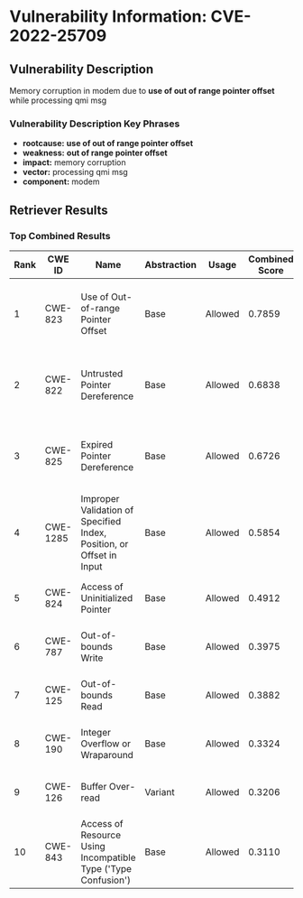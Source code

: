 # Vulnerability Information: CVE-2022-25709

## Vulnerability Description
Memory corruption in modem due to **use of **out of range pointer offset**** while processing qmi msg

### Vulnerability Description Key Phrases
- **rootcause:** **use of out of range pointer offset**
- **weakness:** **out of range pointer offset**
- **impact:** memory corruption
- **vector:** processing qmi msg
- **component:** modem

## Retriever Results

### Top Combined Results

| Rank | CWE ID | Name | Abstraction | Usage | Combined Score | Retrievers | Individual Scores |
|------|--------|------|-------------|-------|---------------|------------|-------------------|
| 1 | CWE-823 | Use of Out-of-range Pointer Offset | Base | Allowed | 0.7859 | dense, sparse, graph | dense: 0.563, sparse: 0.414, graph: 0.747 |
| 2 | CWE-822 | Untrusted Pointer Dereference | Base | Allowed | 0.6838 | dense, sparse, graph | dense: 0.477, sparse: 0.220, graph: 0.892 |
| 3 | CWE-825 | Expired Pointer Dereference | Base | Allowed | 0.6726 | dense, sparse, graph | dense: 0.463, sparse: 0.212, graph: 0.893 |
| 4 | CWE-1285 | Improper Validation of Specified Index, Position, or Offset in Input | Base | Allowed | 0.5854 | dense, sparse, graph | dense: 0.507, sparse: 0.207, graph: 0.596 |
| 5 | CWE-824 | Access of Uninitialized Pointer | Base | Allowed | 0.4912 | sparse, graph | sparse: 0.234, graph: 1.000 |
| 6 | CWE-787 | Out-of-bounds Write | Base | Allowed | 0.3975 | sparse, graph | sparse: 0.202, graph: 0.789 |
| 7 | CWE-125 | Out-of-bounds Read | Base | Allowed | 0.3882 | sparse, graph | sparse: 0.185, graph: 0.789 |
| 8 | CWE-190 | Integer Overflow or Wraparound | Base | Allowed | 0.3324 | dense, sparse | dense: 0.464, sparse: 0.175 |
| 9 | CWE-126 | Buffer Over-read | Variant | Allowed | 0.3206 | dense, sparse | dense: 0.474, sparse: 0.192 |
| 10 | CWE-843 | Access of Resource Using Incompatible Type ('Type Confusion') | Base | Allowed | 0.3110 | sparse, graph | sparse: 0.201, graph: 0.548 |

